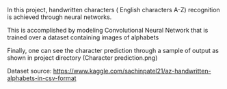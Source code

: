 In this project, handwritten characters ( English characters A-Z) recognition is achieved through neural networks. 

This is accomplished by modeling Convolutional Neural Network that is trained over a dataset containing images of alphabets 

Finally, one can see the character prediction through a sample of output as shown in project directory (Character prediction.png)

Dataset source: https://www.kaggle.com/sachinpatel21/az-handwritten-alphabets-in-csv-format
